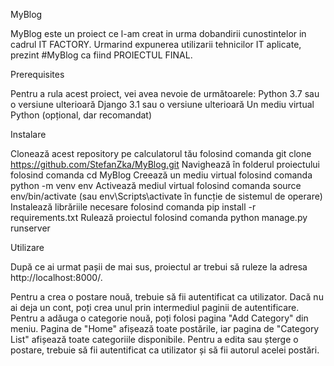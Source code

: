 MyBlog

MyBlog este un proiect ce l-am creat in urma dobandirii cunostintelor in cadrul IT FACTORY. Urmarind expunerea utilizarii tehnicilor IT aplicate, prezint #MyBlog ca fiind PROIECTUL FINAL. 

Prerequisites

Pentru a rula acest proiect, vei avea nevoie de următoarele:
Python 3.7 sau o versiune ulterioară
Django 3.1 sau o versiune ulterioară
Un mediu virtual Python (opțional, dar recomandat)

Instalare

Clonează acest repository pe calculatorul tău folosind comanda git clone https://github.com/StefanZka/MyBlog.git
Navighează în folderul proiectului folosind comanda cd MyBlog
Creează un mediu virtual folosind comanda python -m venv env
Activează mediul virtual folosind comanda source env/bin/activate (sau env\Scripts\activate în funcție de sistemul de operare)
Instalează librăriile necesare folosind comanda pip install -r requirements.txt
Rulează proiectul folosind comanda python manage.py runserver

Utilizare

După ce ai urmat pașii de mai sus, proiectul ar trebui să ruleze la adresa http://localhost:8000/.

Pentru a crea o postare nouă, trebuie să fii autentificat ca utilizator. Dacă nu ai deja un cont, poți crea unul prin intermediul paginii de autentificare.
Pentru a adăuga o categorie nouă, poți folosi pagina "Add Category" din meniu.
Pagina de "Home" afișează toate postările, iar pagina de "Category List" afișează toate categoriile disponibile.
Pentru a edita sau șterge o postare, trebuie să fii autentificat ca utilizator și să fii autorul acelei postări.
